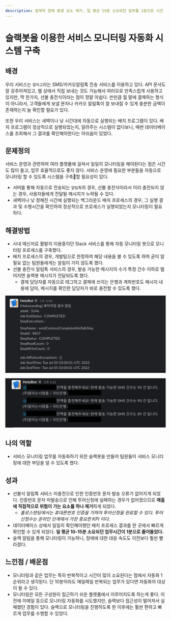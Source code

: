 ```yaml
---
description: 잠재적 장애 발생 요소 제거, 일 평균 15분 소요되던 업무를 1분으로 시간 단축
---
```


# 슬랙봇을 이용한 서비스 모니터링 자동화 시스템 구축

## 배경

우리 서비스는 `알리고`라는 SMS/카카오알림톡 전송 서비스를 이용하고 있다. API 문서도 잘 갖추어져있고, 웹 상에서 직접 보내는 것도 가능해서 여러모로 만족스럽게 사용하고 있지만, 딱 한가지, 선불 충전식이라는 점이 정말 아쉽다. 쓴만큼 월 말에 결제하는 형식이 아니라서, 고객들에게 보낼 문자나 카카오 알림톡이 잘 보내질 수 있게 충분한 금액이 존재하는지 늘 확인할 필요가 있다.

또한 우리 서비스는 새벽이나 낮 시간대에 자동으로 실행되는 배치 프로그램이 있다. 배치 프로그램이 정상적으로 실행되었는지, 알려주는 시스템이 없다보니, 매번 데이터베이스를 조회해서 그 결과를 확인해아한다는 아쉬움이 있었다.

## 문제정의

서비스 운영과 관련하여 여러 플랫폼에 걸쳐서 일일히 모니터링을 해야된다는 점은 시간도 많이 들고, 업무 효율적으로도 좋지 않다. 서비스 운영에 필요한 부분들을 자동으로 모니터링 할 수 있도록 시스템을 구축할 필요성이 있다.

* 서버를 통해 자동으로 전송되는 `알림톡`의 경우, 선불 충전식이라서 미리 충전되지 않는 경우, 사용자들에게 전달될 메시지가 누락될 수 있다.
* 새벽이나 낮 정해진 시간에 실행되는 백그라운드 배치 프로세스의 경우, 그 실행 결과 및 수행시간을 확인하여 정상적으로 프로세스가 실행되었는지 모니터링이 필요하다.

## 해결방법

* 사내 메신저로 활발히 이용중이던 Slack 서비스를 통해 자동 모니터링 봇으로 모니터링 프로세스를 구축했다.
* 배치 프로세스의 경우, 개발팀으로 한정하여 해당 내용을 볼 수 있도록 하여 굳이 알필요 없는 팀원들에게는 알림이 가지 않도록 했다.
* 선불 충전식 알림톡 서비스의 경우, 발송 가능한 메시지의 수가 특정 건수 이하로 떨어지면 슬랙봇 메시지가 전달되도록 했다.
  * 결제 담당자를 자동으로 태그하고 결제에 쓰이는 은행과 계좌번호도 메시지 내용에 담아, 메시지를 확인한 담당자가 바로 충전할 수 있도록 했다.

![](../../.gitbook/assets/slackbot-01.png)

![](../../.gitbook/assets/slackbot-02.png)

## 나의 역할

* 서비스 모니터링 업무를 자동화하기 위한 슬랙봇을 만들어 팀원들이 서비스 모니터링에 대한 부담을 덜 수 있도록 했다.

## 성과

* 선불식 알림톡 서비스 미충전으로 인한 인증번호 문자 발송 오류가 없어지게 되었다. 인증번호 문자 미발송으로 인해 투어신청에 실패하는 경우가 없어졌으므로 **매출에 직접적으로 위협이 가는 요소를 하나 제거**하게 되었다.
  * _홀로스탠딩에서는 휴대폰번호 인증을 거쳐야 투어신청을 완료할 수 있다. 투어 신청수는 온라인 단계에서 가장 중요한 KPI 이다._
* 데이터베이스 상에서 일일히 확인해야했던 배치 프로세스 결과를 한 곳에서 빠르게 확인할 수 있게 되었다. **일 평균 10-15분 소요되던 업무시간이 1분으로 줄어들었다.**
* 슬랙 알림을 통해 모니터링이 가능하니, 장애에 대한 대응 속도도 이전보다 훨씬 빨라졌다.

## 느낀점 / 배운점

* 모니터링과 같은 업무는 특히 반복적이고 시간이 많이 소요된다는 점에서 자동화 1순위라고 생각된다. 단 10분이라도 매일매일 반복되는 업무가 있다면 자동화의 대상이 될 수 있다.
* 모니터링은 모든 구성원이 접근하기 쉬운 플랫폼에서 이루어지도록 하는게 좋다. 이전에 이메일 등으로 모니터링 자동화를 시도했지만, 슬랙보다 접근성이 떨어져서 실패했던 경험이 있다. 슬랙으로 모니터링을 진행하도록 한 이후에는 훨씬 편하고 빠르게 업무를 수행할 수 있었다.
